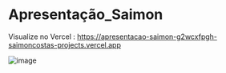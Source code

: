 # Apresentação_Saimon

Visualize no Vercel : https://apresentacao-saimon-g2wcxfpgh-saimoncostas-projects.vercel.app 

![image](https://github.com/SaimonCosta/Apresentacao_Saimon/assets/132319798/36648d3d-3032-4fda-834d-42d389de0264)
